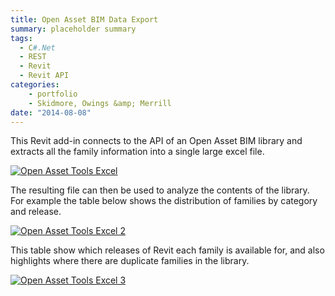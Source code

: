```yaml
---
title: Open Asset BIM Data Export
summary: placeholder summary
tags:
  - C#.Net
  - REST
  - Revit
  - Revit API
categories:
    - portfolio
    - Skidmore, Owings &amp; Merrill
date: "2014-08-08"
---
```


This Revit add-in connects to the API of an Open Asset BIM library and extracts all the family information into a single large excel file.

[![Open Asset Tools Excel](http://www.ericanastas.com/wp-content/uploads/2014/08/Open-Asset-Tools-Excel-636x224.png)](Open-Asset-Tools-Excel.png)

The resulting file can then be used to analyze the contents of the library. For example the table below shows the distribution of families by category and release.

[![Open Asset Tools Excel 2](http://www.ericanastas.com/wp-content/uploads/2014/08/Open-Asset-Tools-Excel-2-636x456.png)](Open-Asset-Tools-Excel-2.png)

This table show which releases of Revit each family is available for, and also highlights where there are duplicate families in the library.

[![Open Asset Tools Excel 3](http://www.ericanastas.com/wp-content/uploads/2014/08/Open-Asset-Tools-Excel-3-636x506.png)](Open-Asset-Tools-Excel-3.png)
